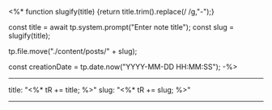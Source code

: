 <%* 
function slugify(title) {return title.trim().replace(/ /g,"-");}

const title = await tp.system.prompt("Enter note title");
const slug = slugify(title);

tp.file.move("./content/posts/" + slug);

const creationDate = tp.date.now("YYYY-MM-DD HH:MM:SS");
-%>

---
title: "<%* tR += title; %>"
slug: "<%* tR += slug; %>"

---